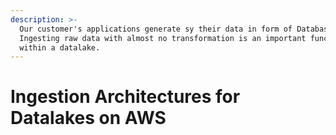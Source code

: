```yaml
---
description: >-
  Our customer's applications generate sy their data in form of Databases,
  Ingesting raw data with almost no transformation is an important function
  within a datalake.
---
```


# Ingestion Architectures for Datalakes on AWS

### 

